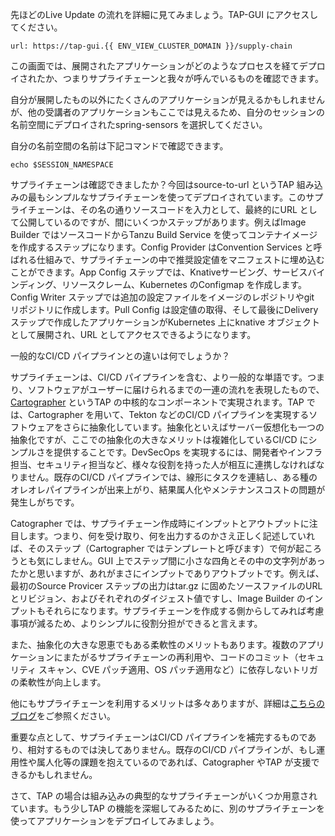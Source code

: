 先ほどのLive Update の流れを詳細に見てみましょう。TAP-GUI にアクセスしてください。
```dashboard:open-url
url: https://tap-gui.{{ ENV_VIEW_CLUSTER_DOMAIN }}/supply-chain
```
この画面では、展開されたアプリケーションがどのようなプロセスを経てデプロイされたか、つまりサプライチェーンと我々が呼んでいるものを確認できます。

自分が展開したもの以外にたくさんのアプリケーションが見えるかもしれませんが、他の受講者のアプリケーションもここでは見えるため、自分のセッションの名前空間にデプロイされたspring-sensors を選択してください。

自分の名前空間の名前は下記コマンドで確認できます。

```execute
echo $SESSION_NAMESPACE
```

サプライチェーンは確認できましたか？今回はsource-to-url というTAP 組み込みの最もシンプルなサプライチェーンを使ってデプロイされています。このサプライチェーンは、その名の通りソースコードを入力として、最終的にURL として公開しているのですが、間にいくつかステップがあります。例えばImage Builder ではソースコードからTanzu Build Service を使ってコンテナイメージを作成するステップになります。Config Provider はConvention Services と呼ばれる仕組みで、サプライチェーンの中で推奨設定値をマニフェストに埋め込むことができます。App Config ステップでは、Knativeサービング、サービスバインディング、リソースクレーム、Kubernetes のConfigmap を作成します。Config Writer ステップでは追加の設定ファイルをイメージのレポジトリやgit リポジトリに作成します。Pull Config は設定値の取得、そして最後にDelivery ステップで作成したアプリケーションがKubernetes 上にknative オブジェクトとして展開され、URL としてアクセスできるようになります。

一般的なCI/CD パイプラインとの違いは何でしょうか？

サプライチェーンは、CI/CD パイプラインを含む、より一般的な単語です。つまり、ソフトウェアがユーザーに届けられるまでの一連の流れを表現したもので、[Cartographer](https://cartographer.sh/) というTAP の中核的なコンポーネントで実現されます。TAP では、Cartographer を用いて、Tekton などのCI/CD パイプラインを実現するソフトウェアをさらに抽象化しています。抽象化といえばサーバー仮想化も一つの抽象化ですが、ここでの抽象化の大きなメリットは複雑化しているCI/CD にシンプルさを提供することです。DevSecOps を実現するには、開発者やインフラ担当、セキュリティ担当など、様々な役割を持った人が相互に連携しなければなりません。既存のCI/CD パイプラインでは、線形にタスクを連結し、ある種のオレオレパイプラインが出来上がり、結果属人化やメンテナンスコストの問題が発生しがちです。

Catographer では、サプライチェーン作成時にインプットとアウトプットに注目します。つまり、何を受け取り、何を出力するのかさえ正しく記述していれば、そのステップ（Cartographer ではテンプレートと呼びます）で何が起ころうとも気にしません。GUI 上でステップ間に小さな四角とその中の文字列があったかと思いますが、あれがまさにインプットでありアウトプットです。例えば、最初のSource Provicer ステップの出力はtar.gz に固めたソースファイルのURL とリビジョン、およびそれぞれのダイジェスト値ですし、Image Builder のインプットもそれらになります。サプライチェーンを作成する側からしてみれば考慮事項が減るため、よりシンプルに役割分担ができると言えます。

また、抽象化の大きな恩恵でもある柔軟性のメリットもあります。複数のアプリケーションにまたがるサプライチェーンの再利用や、コードのコミット（セキュリティ スキャン、CVE パッチ適用、OS パッチ適用など）に依存しないトリガの柔軟性が向上します。

他にもサプライチェーンを利用するメリットは多々ありますが、詳細は[こちらのブログ](https://blogs.vmware.com/vmware-japan/2022/09/beyond_ci_cd.html)をご参照ください。

重要な点として、サプライチェーンはCI/CD パイプラインを補完するものであり、相対するものでは決してありません。既存のCI/CD パイプラインが、もし運用性や属人化等の課題を抱えているのであれば、Catographer やTAP が支援できるかもしれません。


さて、TAP の場合は組み込みの典型的なサプライチェーンがいくつか用意されています。もう少しTAP の機能を深堀してみるために、別のサプライチェーンを使ってアプリケーションをデプロイしてみましょう。
